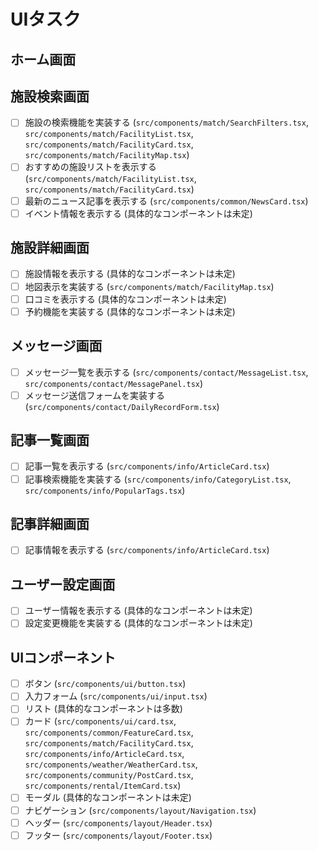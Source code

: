 # UIタスク

## ホーム画面

## 施設検索画面

- [ ] 施設の検索機能を実装する (`src/components/match/SearchFilters.tsx`, `src/components/match/FacilityList.tsx`, `src/components/match/FacilityCard.tsx`, `src/components/match/FacilityMap.tsx`)
- [ ] おすすめの施設リストを表示する (`src/components/match/FacilityList.tsx`, `src/components/match/FacilityCard.tsx`)
- [ ] 最新のニュース記事を表示する (`src/components/common/NewsCard.tsx`)
- [ ] イベント情報を表示する (具体的なコンポーネントは未定)

## 施設詳細画面

- [ ] 施設情報を表示する (具体的なコンポーネントは未定)
- [ ] 地図表示を実装する (`src/components/match/FacilityMap.tsx`)
- [ ] 口コミを表示する (具体的なコンポーネントは未定)
- [ ] 予約機能を実装する (具体的なコンポーネントは未定)

## メッセージ画面

- [ ] メッセージ一覧を表示する (`src/components/contact/MessageList.tsx`, `src/components/contact/MessagePanel.tsx`)
- [ ] メッセージ送信フォームを実装する (`src/components/contact/DailyRecordForm.tsx`)

## 記事一覧画面

- [ ] 記事一覧を表示する (`src/components/info/ArticleCard.tsx`)
- [ ] 記事検索機能を実装する (`src/components/info/CategoryList.tsx`, `src/components/info/PopularTags.tsx`)

## 記事詳細画面

- [ ] 記事情報を表示する (`src/components/info/ArticleCard.tsx`)

## ユーザー設定画面

- [ ] ユーザー情報を表示する (具体的なコンポーネントは未定)
- [ ] 設定変更機能を実装する (具体的なコンポーネントは未定)

## UIコンポーネント

- [ ] ボタン (`src/components/ui/button.tsx`)
- [ ] 入力フォーム (`src/components/ui/input.tsx`)
- [ ] リスト (具体的なコンポーネントは多数)
- [ ] カード (`src/components/ui/card.tsx`, `src/components/common/FeatureCard.tsx`, `src/components/match/FacilityCard.tsx`, `src/components/info/ArticleCard.tsx`, `src/components/weather/WeatherCard.tsx`, `src/components/community/PostCard.tsx`, `src/components/rental/ItemCard.tsx`)
- [ ] モーダル (具体的なコンポーネントは未定)
- [ ] ナビゲーション (`src/components/layout/Navigation.tsx`)
- [ ] ヘッダー (`src/components/layout/Header.tsx`)
- [ ] フッター (`src/components/layout/Footer.tsx`)
